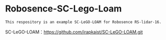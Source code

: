 # Robosence-SC-Lego-Loam
```
This respository is an example SC-LeGO-LOAM for Robosence RS-lidar-16.
```
SC-LeGO-LOAM：https://github.com/irapkaist/SC-LeGO-LOAM.git
```

